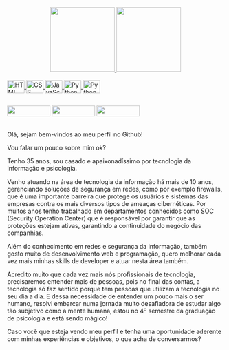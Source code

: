 <div align="center">
  <a href="https://github.com/henriquedahora">
  <img height="150em" src="https://github-readme-stats.vercel.app/api?username=henriquedahora&show_icons=true&theme=shades-of-purple&include_all_commits=true&count_private=true"/>
  <img height="150em" src="https://github-readme-stats.vercel.app/api/top-langs/?username=henriquedahora&layout=compact&langs_count=7&theme=shades-of-purple"/>
</div>

<div style="display: inline_block"><br>
  <img align="center" alt="HTML" height="30" width="40" src="https://cdn.jsdelivr.net/gh/devicons/devicon/icons/html5/html5-original.svg">
  <img align="center" alt="CSS" height="30" width="40" src="https://cdn.jsdelivr.net/gh/devicons/devicon/icons/css3/css3-original.svg">
  <img align="center" alt="JavaScript" height="30" width="40" src="https://cdn.jsdelivr.net/gh/devicons/devicon/icons/javascript/javascript-original.svg">
  <img align="center" alt="Python" height="30" width="40" src="https://cdn.jsdelivr.net/gh/devicons/devicon/icons/python/python-original.svg">
  <img align="center" alt="Python" height="30" width="40" src="https://cdn.jsdelivr.net/gh/devicons/devicon/icons/php/php-original.svg">
</div>

##

<div> 
  <a href = "mailto:henrique@martinsdahora.com.br"><img src="https://img.shields.io/badge/ProtonMail-8B89CC?style=for-the-badge&logo=protonmail&logoColor=white" target="_blank" width="100px" height="25px"></a>
  <a href="https://www.linkedin.com/in/henriquedahora/" target="_blank"><img src="https://img.shields.io/badge/-LinkedIn-%230077B5?style=for-the-badge&logo=linkedin&logoColor=white" target="_blank" width="100px" height="25px"></a>
  <a href="https://curriculodohenrique.dev.br" target="_blank"><img src="https://img.shields.io/badge/website-000000?style=for-the-badge&logo=About.me&logoColor=white" target="_blank" width="100px" height="25px"></a> 
</div>

##

Olá, sejam bem-vindos ao meu perfil no Github!

Vou falar um pouco sobre mim ok?

Tenho 35 anos, sou casado e apaixonadíssimo por tecnologia da informação e psicologia.

Venho atuando na área de tecnologia da informação há mais de 10 anos, gerenciando soluções de segurança em redes, como por exemplo firewalls, que é uma importante barreira que protege os usuários e sistemas das empresas contra os mais diversos tipos de ameaças cibernéticas. Por muitos anos tenho trabalhado em departamentos conhecidos como SOC (Security Operation Center) que é responsável por garantir que as proteções estejam ativas, garantindo a continuidade do negócio das companhias.

Além do conhecimento em redes e segurança da informação, também gosto muito de desenvolvimento web e programação, quero melhorar cada vez mais minhas skills de developer e atuar nesta área também.

Acredito muito que cada vez mais nós profissionais de tecnologia, precisaremos entender mais de pessoas, pois no final das contas, a tecnologia só faz sentido porque tem pessoas que utilizam a tecnologia no seu dia a dia. E dessa necessidade de entender um pouco mais o ser humano, resolvi embarcar numa jornada muito desafiadora de estudar algo tão subjetivo como a mente humana, estou no 4º semestre da graduação de psicologia e está sendo mágico!

Caso você que esteja vendo meu perfil e tenha uma oportunidade aderente com minhas experiências e objetivos, o que acha de conversarmos?

##

